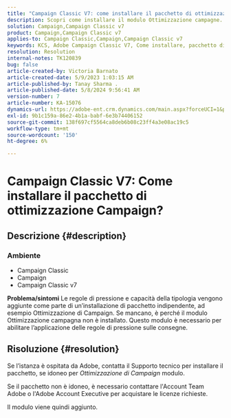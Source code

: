 ```yaml
---
title: "Campaign Classic V7: come installare il pacchetto di ottimizzazione Campaign?"
description: Scopri come installare il modulo Ottimizzazione campagne.
solution: Campaign,Campaign Classic v7
product: Campaign,Campaign Classic v7
applies-to: Campaign Classic,Campaign,Campaign Classic v7
keywords: KCS, Adobe Campaign Classic V7, Come installare, pacchetto di ottimizzazione delle campagne, Adobe Campaign, Adobe Campaign Classic
resolution: Resolution
internal-notes: TK120839
bug: false
article-created-by: Victoria Barnato
article-created-date: 5/9/2023 1:03:15 AM
article-published-by: Tanay Sharma .
article-published-date: 5/8/2024 9:56:41 AM
version-number: 7
article-number: KA-15076
dynamics-url: https://adobe-ent.crm.dynamics.com/main.aspx?forceUCI=1&pagetype=entityrecord&etn=knowledgearticle&id=6b57af43-05ee-ed11-8849-6045bd0065b6
exl-id: 9b1c159a-86e2-4b1a-babf-6e3b74406152
source-git-commit: 138f697cf5564ca8deb6b08c23ff4a3e08ac19c5
workflow-type: tm+mt
source-wordcount: '150'
ht-degree: 6%

---
```


# Campaign Classic V7: Come installare il pacchetto di ottimizzazione Campaign?

## Descrizione {#description}


### <b>Ambiente</b>

- Campaign Classic
- Campaign
- Campaign Classic v7


<b>Problema/sintomi</b>
Le regole di pressione e capacità della tipologia vengono aggiunte come parte di un’installazione di pacchetto indipendente, ad esempio Ottimizzazione di Campaign. Se mancano, è perché il modulo Ottimizzazione campagna non è installato.
Questo modulo è necessario per abilitare l’applicazione delle regole di pressione sulle consegne.




## Risoluzione {#resolution}


Se l’istanza è ospitata da Adobe, contatta il Supporto tecnico per installare il pacchetto, se idoneo per *Ottimizzazione di Campaign* modulo.

Se il pacchetto non è idoneo, è necessario contattare l&#39;Account Team Adobe o l&#39;Adobe Account Executive per acquistare le licenze richieste.

Il modulo viene quindi aggiunto.
